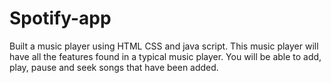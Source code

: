 # Spotify-app
Built a music player using HTML CSS and java script. This music player will have all the features found in a typical music player. You will be able to add, play, pause and seek songs that have been added.
